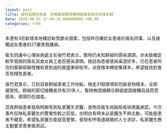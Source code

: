 ```yaml
---
layout: post
title: 當局追隱性患者　向葵聯邨聯悅樓葵盛東邨街市派樣本樽
date: 2020-06-01 17:40:22.000000000 +08:00
categories: rthk
---
```


本港有3宗新增本地確診新型肺炎個案，包括昨日確診女患者的兩名同事，以及接觸過女患者的27歲男救護員。

衞生防護中心傳染病處主任張竹君表示，暫時仍未知群組的感染源頭，亦未能確定較早發病的兩名貨倉女員工是否感染源頭。她認為患者感染渠道好多，已在患者所住的葵聯邨聯悅樓和曾到過的葵盛東邨街市，派發樣本樽收集樣本，希望能找到會否有隱性患者。

張竹君表示，已到貨倉群組患者工作地點，檢走31個環境和包裝食物樣本，全部屬陰性。群組的密切接觸者共有30多人，暫時無證據顯示群組是因接觸貨品而受感染，源頭仍在調查。

貨倉群組患者發病時都有到私家醫生求醫，食物及衞生局副局長徐德義承認，今次事件反映私家醫生的警覺性較之前低，亦明白有時未必是醫生不夠主動，可能是患者不願意，希望私家醫生能提高警覺，發現有呼吸道病徵的人士求診，私家醫生應主動要求患者做測試。
